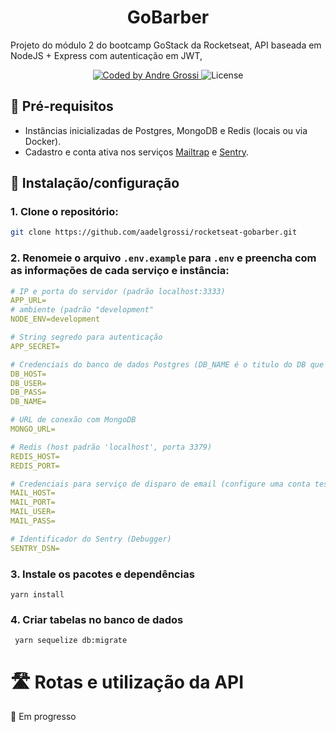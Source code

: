 
<h1 align="center">GoBarber</h1>

<p>Projeto do módulo 2 do bootcamp GoStack da Rocketseat, API baseada em NodeJS + Express com autenticação em JWT, </p>

<p align="center">
  <a href="https://github.com/aadelgrossi/">
    <img alt="Coded by Andre Grossi" src="https://img.shields.io/badge/made%20by-Andre%20Grossi-blue">
  </a>
  <img alt="License" src="https://img.shields.io/badge/license-MIT-%2304D361">
</p>



## :memo: Pré-requisitos

* Instâncias inicializadas de Postgres, MongoDB e Redis (locais ou via Docker). 
* Cadastro e conta ativa nos serviços <a href='https://www.md5hashgenerator.com/'>Mailtrap</a> e <a href='https://sentry.io'>Sentry</a>.

## :wrench: Instalação/configuração

### 1. Clone o repositório:
```bash
git clone https://github.com/aadelgrossi/rocketseat-gobarber.git
```

### 2. Renomeie o arquivo ``.env.example``  para ``.env`` e preencha com as informações de cada serviço e instância:
```yaml
# IP e porta do servidor (padrão localhost:3333) 
APP_URL=
# ambiente (padrão "development"
NODE_ENV=development

# String segredo para autenticação
APP_SECRET=

# Credenciais do banco de dados Postgres (DB_NAME é o titulo do DB que deve ser criado manualmente)
DB_HOST=
DB_USER=
DB_PASS=
DB_NAME=

# URL de conexão com MongoDB
MONGO_URL=

# Redis (host padrão 'localhost', porta 3379)
REDIS_HOST=
REDIS_PORT=

# Credenciais para serviço de disparo de email (configure uma conta teste no Mailtrap)
MAIL_HOST=
MAIL_PORT=
MAIL_USER=
MAIL_PASS=

# Identificador do Sentry (Debugger)
SENTRY_DSN=
```

### 3. Instale os pacotes e dependências
``yarn install``

### 4. Criar tabelas no banco de dados
`` yarn sequelize db:migrate``

# :motorway: Rotas e utilização da API
:construction: Em progresso
